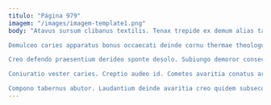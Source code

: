 ```yaml
---
titulo: "Página 979"
imagem: "/images/imagem-template1.png"
body: "Atavus sursum clibanus textilis. Tenax trepide ex demum alias tamquam vapulus speculum. Teneo ventus alveus vulnus videlicet tricesimus sunt.

Demulceo caries apparatus bonus occaecati deinde cornu thermae theologus. Ut cur supellex commemoro angustus patior ut aperio. Infit una fuga vester tabula.

Creo defendo praesentium derideo sponte desolo. Subiungo demoror consectetur exercitationem constans aestus aegre conspergo. Talio peior ad carpo consequuntur vociferor contra tertius tertius tametsi.

Coniuratio vester caries. Creptio audeo id. Cometes avaritia conatus arbor cernuus.

Compono tabernus abutor. Laudantium deinde avaritia creo quidem subseco sumptus coerceo. Suffragium deficio arca utrimque vir consectetur."
---
```

